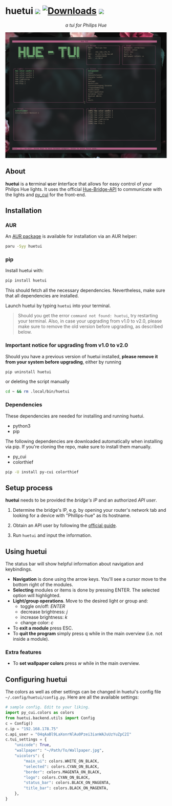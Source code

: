 # huetui [![](https://img.shields.io/badge/version-2.0-green.svg)](https://pypi.org/project/huetui/) [![Downloads](https://pepy.tech/badge/huetui)](https://pepy.tech/project/huetui) ![](https://img.shields.io/badge/license-MIT-orange.svg) 
<p align="center"><i>a tui for Philips Hue</i></p>
<p align="center"><img src="https://github.com/channel-42/hue-tui/blob/master/.resources/screen.png" align="center" alt="A pretty screenshot">
</p>

## About 

**huetui** is a **t**erminal **u**ser **i**nterface that allows for easy control of your Philips Hue lights. It uses the official [Hue-Bridge-API](https://developers.meethue.com/) to communicate with the lights and [py_cui](https://github.com/jwlodek/py_cui) for the front-end.

## Installation


### AUR
An [AUR package](https://aur.archlinux.org/packages/huetui) is available for installation via an AUR helper:
```bash
paru -Syy huetui
```

### pip
Install huetui with:
```bash
pip install huetui
```

This should fetch all the necessary dependencies. Nevertheless, make sure that all dependencies are installed.

Launch huetui by typing `huetui` into your terminal.

> Should you get the error `command not found: huetui`, try restarting your terminal. Also, in case your upgrading from v1.0 to v2.0, please make sure to remove the old version before upgrading, as described below.

### Important notice for upgrading from v1.0 to v2.0
Should you have a previous version of huetui installed, **please remove it from your system before upgrading**, either by running

```bash
pip uninstall huetui
```

or deleting the script manually

```bash
cd ~ && rm .local/bin/huetui
```

### Dependencies
These dependencies are needed for installing and running huetui.

- python3
- pip

The following dependencies are downloaded automatically when installing via pip. If you're cloning the repo, make sure to install them manually.
- py_cui
- colorthief
```bash
pip -U install py-cui colorthief
```

## Setup process

**huetui** needs to be provided the *bridge's IP* and an authorized *API user*. 

1. Determine the bridge's IP, e.g. by opening your router's network tab and looking for a device with "Phillips-hue" as its hostname.

2. Obtain an API user by following the [official guide](https://developers.meethue.com/develop/get-started-2/). 

3. Run `huetui` and input the information.


## Using huetui
The status bar will show helpful information about navigation and keybindings.

- **Navigation** is done using the arrow keys. You'll see a cursor move to the bottom right of the modules.
- **Selecting** modules or items is done by pressing ENTER. The selected option will highlighted.
- **Light/group operations**. Move to the desired light or group and:
  + toggle on/off: *ENTER*
  + decrease brightness: *j* 
  + increase brightness: *k* 
  + change color: *c*
- To **exit a module** press ESC.
- To **quit the program** simply press q while in the main overview (i.e. not inside a module).

### Extra features
- To **set wallpaper colors** press *w* while in the main overview.

## Configuring huetui
The colors as well as other settings can be changed in huetui's config file `~/.config/huetui/config.py`. Here are all the available settings:
```python 
# sample config. Edit to your liking.
import py_cui.colors as colors
from huetui.backend.utils import Config
c = Config()
c.ip = "192.168.178.75"
c.api_user = "O4qAaBl9LaXonrNlAu0Pzei3ianWAJuUzYuZpC2I"
c.tui_settings = {
	"unicode": True,
	"wallpaper": "~/Path/To/Wallpaper.jpg",
	"uicolors": {
		"main_ui": colors.WHITE_ON_BLACK,
		"selected": colors.CYAN_ON_BLACK,
		"border": colors.MAGENTA_ON_BLACK,
		"logo": colors.CYAN_ON_BLACK,
		"status_bar": colors.BLACK_ON_MAGENTA,
		"title_bar": colors.BLACK_ON_MAGENTA,
	},
}

```
